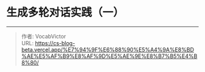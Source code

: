 # 生成多轮对话实践（一）

<!--more-->

---

> 作者: VocabVictor  
> URL: https://cs-blog-beta.vercel.app/%E7%94%9F%E6%88%90%E5%A4%9A%E8%BD%AE%E5%AF%B9%E8%AF%9D%E5%AE%9E%E8%B7%B5%E4%B8%80/  

